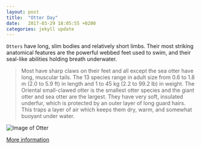 ```yaml
---
layout: post
title:  "Otter Day"
date:   2017-03-29 18:05:55 +0200
categories: jekyll update
---
```

`Otters` have long, slim bodies and relatively short limbs. Their most striking anatomical features are the powerful webbed feet used to swim, and their seal-like abilities holding breath underwater.
>Most have sharp claws on their feet and all except the sea otter have long, muscular tails. 
>The 13 species range in adult size from 0.6 to 1.8 m (2.0 to 5.9 ft) in length and 1 to 45 kg (2.2 to 99.2 lb) in weight. 
>The Oriental small-clawed otter is the smallest otter species and the giant otter and sea otter are the largest. They have very soft, insulated underfur, which is protected by an outer layer of long guard hairs. This traps a layer of air which keeps them dry, warm, and somewhat buoyant under water.

![Image of Otter](https://upload.wikimedia.org/wikipedia/commons/thumb/b/b7/Otter_in_Southwold.jpg/1024px-Otter_in_Southwold.jpg)

[More information][otter]

[otter]: https://en.wikipedia.org/wiki/Otter
